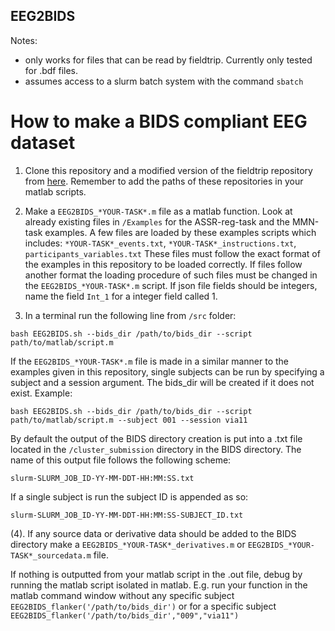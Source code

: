 ## EEG2BIDS

Notes: 
- only works for files that can be read by fieldtrip. Currently only tested for .bdf files.
- assumes access to a slurm batch system with the command ```sbatch```

# How to make a BIDS compliant EEG dataset

1. Clone this repository and a modified version of the fieldtrip repository from [here](https://github.com/SimonYamazaki/fieldtrip). Remember to add the paths of these repositories in your matlab scripts. 

2. Make a ```EEG2BIDS_*YOUR-TASK*.m``` file as a matlab function. Look at already existing files in ```/Examples``` for the ASSR-reg-task and the MMN-task examples. A few files are loaded by these examples scripts which includes: 
	```*YOUR-TASK*_events.txt```,
	```*YOUR-TASK*_instructions.txt```,
	```participants_variables.txt```
These files must follow the exact format of the examples in this repository to be loaded correctly. If files follow another format the loading procedure of such files must be changed in the ```EEG2BIDS_*YOUR-TASK*.m``` script. If json file fields should be integers, name the field ```Int_1``` for a integer field called 1.


3. In a terminal run the following line from ```/src``` folder: 
```
bash EEG2BIDS.sh --bids_dir /path/to/bids_dir --script path/to/matlab/script.m
```
If the ```EEG2BIDS_*YOUR-TASK*.m``` file is made in a similar manner to the examples given in this repository, single subjects can be run by specifying a subject and a session argument. The bids_dir will be created if it does not exist. Example:
```
bash EEG2BIDS.sh --bids_dir /path/to/bids_dir --script path/to/matlab/script.m --subject 001 --session via11
```
By default the output of the BIDS directory creation is put into a .txt file located in the ```/cluster_submission``` directory in the BIDS directory. The name of this output file follows the following scheme: 
```
slurm-SLURM_JOB_ID-YY-MM-DDT-HH:MM:SS.txt
```
If a single subject is run the subject ID is appended as so:
```
slurm-SLURM_JOB_ID-YY-MM-DDT-HH:MM:SS-SUBJECT_ID.txt
```

(4). If any source data or derivative data should be added to the BIDS directory make a ```EEG2BIDS_*YOUR-TASK*_derivatives.m``` or ```EEG2BIDS_*YOUR-TASK*_sourcedata.m``` file.

If nothing is outputted from your matlab script in the .out file, debug by running the matlab script isolated in matlab. E.g. run your function in the matlab command window without any specific subject ```EEG2BIDS_flanker('/path/to/bids_dir')``` or for a specific subject ```EEG2BIDS_flanker('/path/to/bids_dir',"009","via11")```
